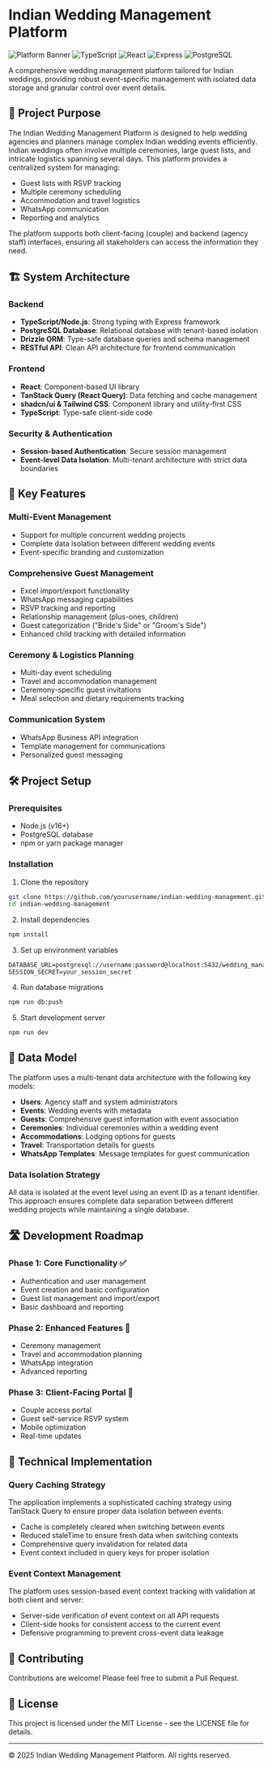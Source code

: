 # Indian Wedding Management Platform

![Platform Banner](https://img.shields.io/badge/Wedding%20Management-Platform-purple)
![TypeScript](https://img.shields.io/badge/TypeScript-5.0-blue)
![React](https://img.shields.io/badge/React-18.2-blue)
![Express](https://img.shields.io/badge/Express-4.18-green)
![PostgreSQL](https://img.shields.io/badge/PostgreSQL-15-blue)

A comprehensive wedding management platform tailored for Indian weddings, providing robust event-specific management with isolated data storage and granular control over event details.

## 🎯 Project Purpose

The Indian Wedding Management Platform is designed to help wedding agencies and planners manage complex Indian wedding events efficiently. Indian weddings often involve multiple ceremonies, large guest lists, and intricate logistics spanning several days. This platform provides a centralized system for managing:

- Guest lists with RSVP tracking
- Multiple ceremony scheduling
- Accommodation and travel logistics
- WhatsApp communication
- Reporting and analytics

The platform supports both client-facing (couple) and backend (agency staff) interfaces, ensuring all stakeholders can access the information they need.

## 🏗️ System Architecture

### Backend
- **TypeScript/Node.js**: Strong typing with Express framework
- **PostgreSQL Database**: Relational database with tenant-based isolation
- **Drizzle ORM**: Type-safe database queries and schema management
- **RESTful API**: Clean API architecture for frontend communication

### Frontend
- **React**: Component-based UI library
- **TanStack Query (React Query)**: Data fetching and cache management
- **shadcn/ui & Tailwind CSS**: Component library and utility-first CSS
- **TypeScript**: Type-safe client-side code

### Security & Authentication
- **Session-based Authentication**: Secure session management
- **Event-level Data Isolation**: Multi-tenant architecture with strict data boundaries

## 🚀 Key Features

### Multi-Event Management
- Support for multiple concurrent wedding projects
- Complete data isolation between different wedding events
- Event-specific branding and customization

### Comprehensive Guest Management
- Excel import/export functionality
- WhatsApp messaging capabilities
- RSVP tracking and reporting
- Relationship management (plus-ones, children)
- Guest categorization ("Bride's Side" or "Groom's Side")
- Enhanced child tracking with detailed information

### Ceremony & Logistics Planning
- Multi-day event scheduling
- Travel and accommodation management
- Ceremony-specific guest invitations
- Meal selection and dietary requirements tracking

### Communication System
- WhatsApp Business API integration
- Template management for communications
- Personalized guest messaging

## 🛠️ Project Setup

### Prerequisites
- Node.js (v16+)
- PostgreSQL database
- npm or yarn package manager

### Installation
1. Clone the repository
```bash
git clone https://github.com/yourusername/indian-wedding-management.git
cd indian-wedding-management
```

2. Install dependencies
```bash
npm install
```

3. Set up environment variables
```
DATABASE_URL=postgresql://username:password@localhost:5432/wedding_management
SESSION_SECRET=your_session_secret
```

4. Run database migrations
```bash
npm run db:push
```

5. Start development server
```bash
npm run dev
```

## 💾 Data Model

The platform uses a multi-tenant data architecture with the following key models:

- **Users**: Agency staff and system administrators
- **Events**: Wedding events with metadata
- **Guests**: Comprehensive guest information with event association
- **Ceremonies**: Individual ceremonies within a wedding event
- **Accommodations**: Lodging options for guests
- **Travel**: Transportation details for guests
- **WhatsApp Templates**: Message templates for guest communication

### Data Isolation Strategy

All data is isolated at the event level using an event ID as a tenant identifier. This approach ensures complete data separation between different wedding projects while maintaining a single database.

## 🛣️ Development Roadmap

### Phase 1: Core Functionality ✅
- Authentication and user management
- Event creation and basic configuration
- Guest list management and import/export
- Basic dashboard and reporting

### Phase 2: Enhanced Features 🔄
- Ceremony management
- Travel and accommodation planning
- WhatsApp integration
- Advanced reporting

### Phase 3: Client-Facing Portal 📅
- Couple access portal
- Guest self-service RSVP system
- Mobile optimization
- Real-time updates

## 🔧 Technical Implementation

### Query Caching Strategy
The application implements a sophisticated caching strategy using TanStack Query to ensure proper data isolation between events:

- Cache is completely cleared when switching between events
- Reduced staleTime to ensure fresh data when switching contexts
- Comprehensive query invalidation for related data
- Event context included in query keys for proper isolation

### Event Context Management
The platform uses session-based event context tracking with validation at both client and server:

- Server-side verification of event context on all API requests
- Client-side hooks for consistent access to the current event
- Defensive programming to prevent cross-event data leakage

## 🤝 Contributing

Contributions are welcome! Please feel free to submit a Pull Request.

## 📝 License

This project is licensed under the MIT License - see the LICENSE file for details.

---

© 2025 Indian Wedding Management Platform. All rights reserved.